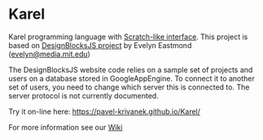 Karel
=====

Karel programming language with [Scratch-like interface](http://scratch.mit.edu/).
This project is based on [DesignBlocksJS project](http://code.google.com/p/scriptblocks/) by Evelyn Eastmond (evelyn@media.mit.edu)

The DesignBlocksJS website code relies on a sample set of projects and users on a database stored in GoogleAppEngine.  To connect it to another set of users, you need to change which server this is connected to.  The server protocol is not currently documented.

Try it on-line here: https://pavel-krivanek.github.io/Karel/

For more information see our [Wiki](https://github.com/pavel-krivanek/Karel/wiki)





